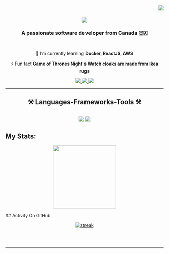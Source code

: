 <img align="right" src="https://visitor-badge.laobi.icu/badge?page_id=salesp07.salesp07" />

<h1 align="center">
    <img src="https://readme-typing-svg.herokuapp.com/?font=Righteous&size=35&center=true&vCenter=true&width=500&height=70&duration=4000&lines=Hi+There!+👋;+I'm+Trung+Kien!;" />
</h1>


<h3 align="center">A passionate software developer from Canada 🇨🇦</h3>

<br/>

<div align="center">
  
 🌱 I’m currently learning **Docker, ReactJS, AWS**

⚡ Fun fact **Game of Thrones Night's Watch cloaks are made from Ikea rugs**

 </div>
 
<div align="center"> 
  <a href="mailto:pedro.sales.muniz@gmail.com">
    <img src="https://img.shields.io/badge/Gmail-333333?style=for-the-badge&logo=gmail&logoColor=red" />
  </a>
  <a href="https://linkedin.com/in/pedro-sales-muniz" target="_blank">
    <img src="https://img.shields.io/badge/LinkedIn-0077B5?style=for-the-badge&logo=linkedin&logoColor=white" target="_blank" />
  </a>
  <a href="https://salesp07.github.io" target="_blank">
     <img src="https://img.shields.io/badge/Portfolio-FF5722?style=for-the-badge&logo=todoist&logoColor=white" target="_blank" /> <!-- sqlite, safari, google-chrome are other good icon options -->
  </a>
</div>

 <hr/>
 
<h2 align="center">⚒️ Languages-Frameworks-Tools ⚒️</h2>
<br/>
<div align="center">
    <img src="https://skillicons.dev/icons?i=react,bootstrap,mui,html,css,vscode,github,tailwind" />
    <img src="https://skillicons.dev/icons?i=git,nodejs,javascript,typescript,mongodb,c,java,mysql" /><br>
</div>

## My Stats:
<p align="center">
<img height="200px" src="https://github-readme-stats.vercel.app/api?username=kienptjk123&hide_border=true&show_icons=true&count_private=true&theme=gruvbox&bg_color=151515">
</p>
## Activity On GitHub

<p align="center">
  <a href="https://github.com/Thinkright20">      
<img title="stats" alt="streak" src="https://github-readme-streak-stats.herokuapp.com/?user=kienptjk123&theme=dark&hide_border=true&stroke=f53b3b"/>
</a> 
</p>
<br/><br/>

<hr/>

<br/>

<br/>

